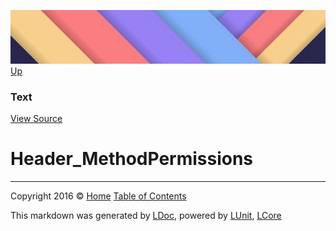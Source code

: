 ![](../Content/LDoc-banner-small.png "")
[Up](Text.md)

### Text
[View Source](../Markdown/Text/Text.cs)

# Header_MethodPermissions



---

Copyright 2016 &copy; [Home](../../README.md) [Table of Contents](../../TableOfContents.md)

This markdown was generated by [LDoc](https://github.com/CodeSingularity/LDoc), powered by [LUnit](https://github.com/CodeSingularity/LUnit), [LCore](https://github.com/CodeSingularity/LCore)
